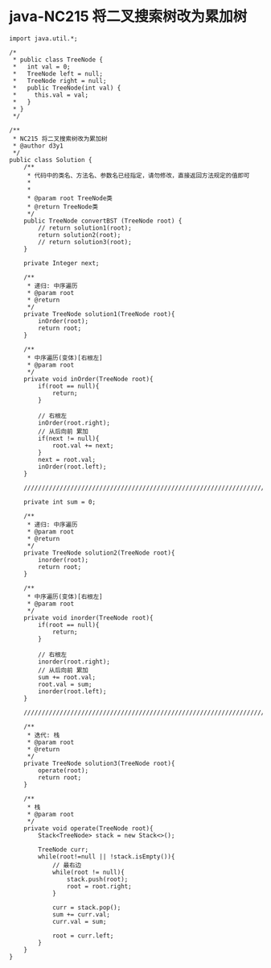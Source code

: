 # java-NC215 将二叉搜索树改为累加树


    import java.util.*;
    
    /*
     * public class TreeNode {
     *   int val = 0;
     *   TreeNode left = null;
     *   TreeNode right = null;
     *   public TreeNode(int val) {
     *     this.val = val;
     *   }
     * }
     */
    
    /**
     * NC215 将二叉搜索树改为累加树
     * @author d3y1
     */
    public class Solution {
        /**
         * 代码中的类名、方法名、参数名已经指定，请勿修改，直接返回方法规定的值即可
         *
         *
         * @param root TreeNode类
         * @return TreeNode类
         */
        public TreeNode convertBST (TreeNode root) {
            // return solution1(root);
            return solution2(root);
            // return solution3(root);
        }
    
        private Integer next;
    
        /**
         * 递归: 中序遍历
         * @param root
         * @return
         */
        private TreeNode solution1(TreeNode root){
            inOrder(root);
            return root;
        }
    
        /**
         * 中序遍历(变体)[右根左]
         * @param root
         */
        private void inOrder(TreeNode root){
            if(root == null){
                return;
            }
    
            // 右根左
            inOrder(root.right);
            // 从后向前 累加
            if(next != null){
                root.val += next;
            }
            next = root.val;
            inOrder(root.left);
        }
    
        ///////////////////////////////////////////////////////////////////////////////////////////
    
        private int sum = 0;
    
        /**
         * 递归: 中序遍历
         * @param root
         * @return
         */
        private TreeNode solution2(TreeNode root){
            inorder(root);
            return root;
        }
    
        /**
         * 中序遍历(变体)[右根左]
         * @param root
         */
        private void inorder(TreeNode root){
            if(root == null){
                return;
            }
    
            // 右根左
            inorder(root.right);
            // 从后向前 累加
            sum += root.val;
            root.val = sum;
            inorder(root.left);
        }
    
        ///////////////////////////////////////////////////////////////////////////////////////////
    
        /**
         * 迭代: 栈
         * @param root
         * @return
         */
        private TreeNode solution3(TreeNode root){
            operate(root);
            return root;
        }
    
        /**
         * 栈
         * @param root
         */
        private void operate(TreeNode root){
            Stack<TreeNode> stack = new Stack<>();
    
            TreeNode curr;
            while(root!=null || !stack.isEmpty()){
                // 最右边
                while(root != null){
                    stack.push(root);
                    root = root.right;
                }
    
                curr = stack.pop();
                sum += curr.val;
                curr.val = sum;
    
                root = curr.left;
            }
        }
    }

  


